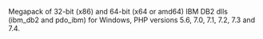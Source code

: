 Megapack of 32-bit (x86) and 64-bit (x64 or amd64) IBM DB2 dlls (ibm_db2 and pdo_ibm) for Windows, PHP versions 5.6, 7.0, 7.1, 7.2, 7.3 and 7.4.
